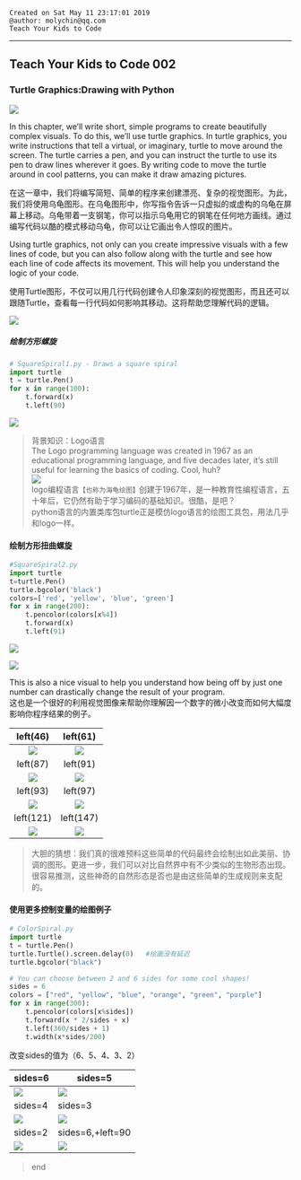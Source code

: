 ```
Created on Sat May 11 23:17:01 2019  
@author: molychin@qq.com  
Teach Your Kids to Code  
```  

---  
## **Teach Your Kids to Code 002**
### Turtle Graphics:Drawing with Python

![](res/2019-5-12-21-59-14.png)

In this chapter, we’ll write short, simple programs to create beautifully complex visuals. To do this, we’ll use turtle graphics. In turtle graphics, you write instructions that tell a virtual, or imaginary, turtle to move around the screen. The turtle carries a pen, and you can instruct the turtle to use its pen to draw lines wherever it goes. By writing code to move the turtle around in cool patterns, you can make it draw amazing pictures.

在这一章中，我们将编写简短、简单的程序来创建漂亮、复杂的视觉图形。为此，我们将使用乌龟图形。在乌龟图形中，你写指令告诉一只虚拟的或虚构的乌龟在屏幕上移动。乌龟带着一支钢笔，你可以指示乌龟用它的钢笔在任何地方画线。通过编写代码以酷的模式移动乌龟，你可以让它画出令人惊叹的图片。

Using turtle graphics, not only can you create impressive visuals with a few lines of code, but you can also follow along with the turtle and see how each line of code affects its movement. This will help you understand the logic of your code.

使用Turtle图形，不仅可以用几行代码创建令人印象深刻的视觉图形，而且还可以跟随Turtle，查看每一行代码如何影响其移动。这将帮助您理解代码的逻辑。  

![](res/2019-5-12-22-18-52.png)  

##### 绘制方形螺旋
```python
# SquareSpiral1.py - Draws a square spiral
import turtle
t = turtle.Pen()
for x in range(100):
    t.forward(x)
    t.left(90)
```
![](res/2019-5-12-22-10-20.png)

>背景知识：Logo语言  
The Logo programming language was created in 1967 as an educational programming language, and five decades later, it’s still useful for learning the basics of coding. Cool, huh?  
![](res/2019-5-12-22-16-45.png)  
logo编程语言`【也称为海龟绘图】`创建于1967年，是一种教育性编程语言，五十年后，它仍然有助于学习编码的基础知识。很酷，是吧？  
python语言的内置类库包turtle正是模仿logo语言的绘图工具包，用法几乎和logo一样。

#### 绘制方形扭曲螺旋
```python
#SquareSpiral2.py
import turtle
t=turtle.Pen()
turtle.bgcolor('black')
colors=['red', 'yellow', 'blue', 'green']
for x in range(200):
    t.pencolor(colors[x%4])
    t.forward(x)
    t.left(91)
```
![](res/2019-5-12-22-59-00.png)

![](res/2019-5-13-0-18-11.png)

This is also a nice visual to help you understand how being off by just one number can drastically change the result of your program.  
这也是一个很好的利用视觉图像来帮助你理解因一个数字的微小改变而如何大幅度影响你程序结果的例子。

|left(46)|left(61)|
|:---:|:---:|
|![](res/2019-5-12-23-47-08.png)|![](res/2019-5-12-23-48-36.png)|
|left(87)|left(91)|
|![](res/2019-5-12-23-23-06.png)|![](res/2019-5-12-22-59-00.png)|
|left(93)|left(97)|
|![](res/2019-5-12-23-16-57.png)|![](res/2019-5-12-23-19-59.png)|
|left(121)|left(147)|
|![](res/2019-5-12-23-50-36.png)|![](res/2019-5-12-23-58-37.png)|

>大胆的猜想：我们真的很难预料这些简单的代码最终会绘制出如此美丽、协调的图形。更进一步，我们可以对比自然界中有不少类似的生物形态出现。很容易推测，这些神奇的自然形态是否也是由这些简单的生成规则来支配的。

#### 使用更多控制变量的绘图例子  
```python
# ColorSpiral.py
import turtle
t = turtle.Pen()
turtle.Turtle().screen.delay(0)   #绘画没有延迟
turtle.bgcolor("black")

# You can choose between 2 and 6 sides for some cool shapes!
sides = 6
colors = ["red", "yellow", "blue", "orange", "green", "purple"]
for x in range(300):
    t.pencolor(colors[x%sides])
    t.forward(x * 2/sides + x)
    t.left(360/sides + 1)
    t.width(x*sides/200)
```

改变sides的值为（6、5、4、3、2）

|sides=6|sides=5|
|---|---|
|![](res/2019-05-13-11-03-48-6.png)|![](res/2019-05-13-11-03-48-5.png)|
|sides=4|sides=3|
|![](res/2019-05-13-11-03-48-4.png)|![](res/2019-05-13-11-03-48-3.png)|
|sides=2|sides=6,+left=90|
|![](res/2019-05-13-11-03-48-2.png)|![](res/2019-05-13-14-45-10.png)|





>end
